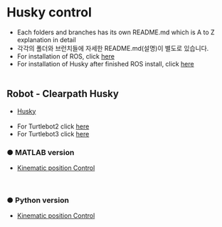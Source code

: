 # Husky control
+ Each folders and branches has its own README.md which is A to Z explanation in detail
+ 각각의 폴더와 브런치들에 자세한 README.md(설명)이 별도로 있습니다.
+ For installation of ROS, click [here](https://github.com/engcang/Ubuntu_ROS_Installation/)
+ For installation of Husky after finished ROS install, click [here](https://github.com/engcang/husky/blob/master/Husky_custom_board_install_Kinetic/)
</br></br>

## Robot - Clearpath Husky
+ [Husky](https://www.clearpathrobotics.com/husky-unmanned-ground-vehicle-robot/) </br></br>
+ For Turtlebot2 click [here](https://github.com/engcang/turtlebot2)
+ For Turtlebot3 click [here](https://github.com/engcang/turtlebot3)

### ● MATLAB version
+ [Kinematic position Control]()
</br>

### ● Python version
+ [Kinematic position Control]()
